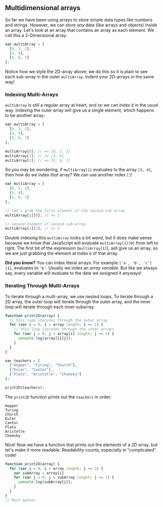 ## Multidimensional arrays

So far we have been using arrays to store simple data types like numbers and strings.
However, we can store *any* data (like arrays and objects) inside an array. Let's
look at an array that contains an array as each element. We call this a 2-Dimensional
array:

```js
var multiArray = [
  [0, 1, 2],
  [3, 4],
  [5, 6, 7]
];
```

Notice how we style the 2D-array above; we do this so it is plain to see each sub-array
in the outer `multiArray`. Indent your 2D-arrays in the same way!

### Indexing Multi-Arrays

`multiArray` is still a regular array at heart, and so we can index it in the usual
way. Indexing the outer array will give us a single element, which happens to be
another array:

```js
var multiArray = [
  [0, 1, 2],
  [3, 4],
  [5, 6, 7]
];

multiArray[0]; // => [0, 1, 2]
multiArray[1]; // => [3, 4]
multiArray[2]; // => [5, 6, 7]
```

So you may be wondering, if `multiArray[1]` evaluates to the array `[3, 4]`, then
how do we index *that* array? We can use another index `[]`!

```js
var multiArray = [
  [0, 1, 2],
  [3, 4],
  [5, 6, 7]
];

// let's grab the first element of the second sub-array
multiArray[1][0]; // => 3

// second element of second sub-array
multiArray[1][1]; // => 4
```

Double indexing this `multiArray` looks a bit weird, but it does make sense because
we know that JavaScript will evaluate `multiArray[1][0]` from left to right. The first
bit of the expression (`multiArray[1]`), will give us an array, so we are just grabbing
the element at index `0` of that array.

**Did you know?** You can index literal arrays. For example  `['a', 'b', 'c'][1]`,
evaluates to `'b'`. Usually we index an *array variable*. But like we always say,
every variable will evaluate to the data we assigned it anyways!

### Iterating Through Multi-Arrays

To iterate through a multi-array, we use nested loops. To iterate through a 2D array,
the outer loop will iterate through the outer array, and the inner loop will iterate
through each inner subarray.

```js
function print2D(array) {
  // this loop iterates through the outer array
  for (var i = 0; i < array.length; i += 1) {
    // this loop iterates through the inner arrays
    for (var j = 0; j < array[i].length; j += 1) {
      console.log(array[i][j]);
    }
  }
}

var teachers = [
  ["Hopper", "Turing", "Church"],
  ["Euler", "Cantor"],
  ["Plato", "Aristotle", "Chomsky"]
];

print2D(teachers);
```

The `print2D` function prints out the `teachers` in order:

```
Hopper
Turing
Church
Euler
Cantor
Plato
Aristotle
Chomsky
```

Nice! Now we have a function that prints out the elements of a 2D array, but let's
make it more readable. Readability counts, especially in "complicated" code!

```js
function print2D(array) {
  for (var i = 0; i < array.length; i += 1) {
    var subArray = array[i]
    for (var j = 0; j < subArray.length; j += 1) {
      console.log(subArray[j]);
    }
  }
}
// Much better.
```
